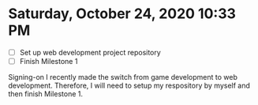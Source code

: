 # Saturday, October 24, 2020 10:33 PM
- [ ] Set up web development project repository
- [ ] Finish Milestone 1

Signing-on I recently made the switch from game development to web development. Therefore, I will need to setup my respository by myself and then finish Milestone 1.  